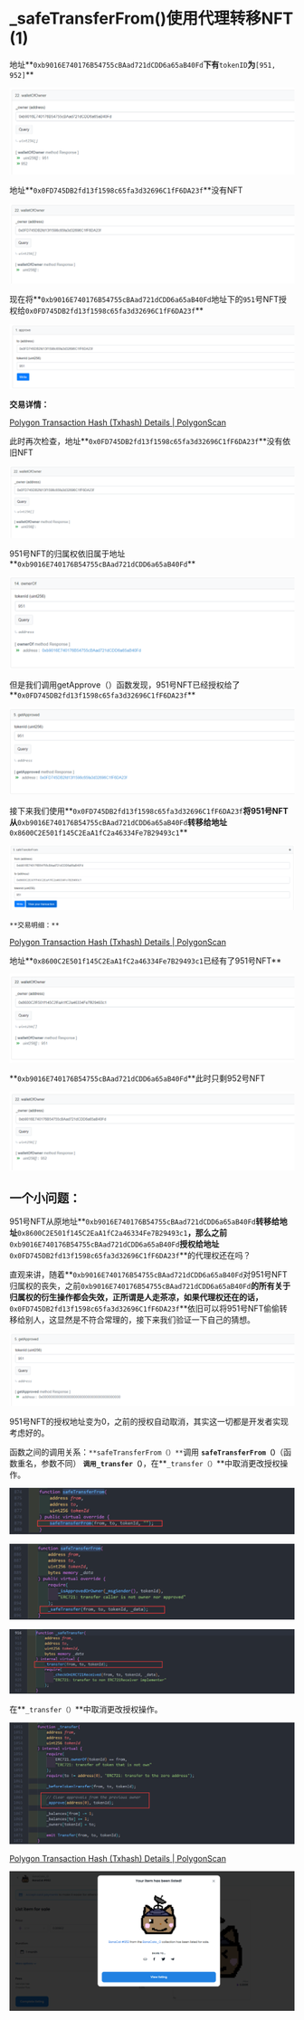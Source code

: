 # _safeTransferFrom()使用代理转移NFT (1)

地址**`0xb9016E740176B54755cBAad721dCDD6a65aB40Fd`**下有**`tokenID`**为**`[951, 952]`**

![Untitled](_safeTransferFrom()%E4%BD%BF%E7%94%A8%E4%BB%A3%E7%90%86%E8%BD%AC%E7%A7%BBNFT%20(1)%209ed361c7830b4b1a8375000b5bedcd07/Untitled.png)

地址**`0x0FD745DB2fd13f1598c65fa3d32696C1fF6DA23f`**没有NFT

![Untitled](_safeTransferFrom()%E4%BD%BF%E7%94%A8%E4%BB%A3%E7%90%86%E8%BD%AC%E7%A7%BBNFT%20(1)%209ed361c7830b4b1a8375000b5bedcd07/Untitled%201.png)

现在将**`0xb9016E740176B54755cBAad721dCDD6a65aB40Fd`地址下的`951`号NFT授权给`0x0FD745DB2fd13f1598c65fa3d32696C1fF6DA23f`**

![Untitled](_safeTransferFrom()%E4%BD%BF%E7%94%A8%E4%BB%A3%E7%90%86%E8%BD%AC%E7%A7%BBNFT%20(1)%209ed361c7830b4b1a8375000b5bedcd07/Untitled%202.png)

**交易详情：**

[Polygon Transaction Hash (Txhash) Details | PolygonScan](https://polygonscan.com/tx/0x58873c6278ed0f7448afcc8a4f8225c7912de7c8b8497048fcfd8f3cd70f0cc4)

此时再次检查，地址**`0x0FD745DB2fd13f1598c65fa3d32696C1fF6DA23f`**没有依旧NFT

![Untitled](_safeTransferFrom()%E4%BD%BF%E7%94%A8%E4%BB%A3%E7%90%86%E8%BD%AC%E7%A7%BBNFT%20(1)%209ed361c7830b4b1a8375000b5bedcd07/Untitled%203.png)

951号NFT的归属权依旧属于地址**`0xb9016E740176B54755cBAad721dCDD6a65aB40Fd`**

![Untitled](_safeTransferFrom()%E4%BD%BF%E7%94%A8%E4%BB%A3%E7%90%86%E8%BD%AC%E7%A7%BBNFT%20(1)%209ed361c7830b4b1a8375000b5bedcd07/Untitled%204.png)

但是我们调用getApprove（）函数发现，951号NFT已经授权给了**`0x0FD745DB2fd13f1598c65fa3d32696C1fF6DA23f`**

![Untitled](_safeTransferFrom()%E4%BD%BF%E7%94%A8%E4%BB%A3%E7%90%86%E8%BD%AC%E7%A7%BBNFT%20(1)%209ed361c7830b4b1a8375000b5bedcd07/Untitled%205.png)

接下来我们使用**`0x0FD745DB2fd13f1598c65fa3d32696C1fF6DA23f`**将951号NFT从**`0xb9016E740176B54755cBAad721dCDD6a65aB40Fd`**转移给地址**`0x8600C2E501f145C2EaA1fC2a46334Fe7B29493c1`**

![Untitled](_safeTransferFrom()%E4%BD%BF%E7%94%A8%E4%BB%A3%E7%90%86%E8%BD%AC%E7%A7%BBNFT%20(1)%209ed361c7830b4b1a8375000b5bedcd07/Untitled%206.png)

`**交易明细：**`

[Polygon Transaction Hash (Txhash) Details | PolygonScan](https://polygonscan.com/tx/0x042fa2f76ba9716255f2c399e3abf881978a15c7b27f925fe2373c4eadce71a5)

地址**`0x8600C2E501f145C2EaA1fC2a46334Fe7B29493c1`已经有了951号NFT**

![Untitled](_safeTransferFrom()%E4%BD%BF%E7%94%A8%E4%BB%A3%E7%90%86%E8%BD%AC%E7%A7%BBNFT%20(1)%209ed361c7830b4b1a8375000b5bedcd07/Untitled%207.png)

**`0xb9016E740176B54755cBAad721dCDD6a65aB40Fd`**此时只剩952号NFT

![Untitled](_safeTransferFrom()%E4%BD%BF%E7%94%A8%E4%BB%A3%E7%90%86%E8%BD%AC%E7%A7%BBNFT%20(1)%209ed361c7830b4b1a8375000b5bedcd07/Untitled%208.png)

## 一个小问题：

951号NFT从原地址**`0xb9016E740176B54755cBAad721dCDD6a65aB40Fd`**转移给地址**`0x8600C2E501f145C2EaA1fC2a46334Fe7B29493c1`**，那么之前**`0xb9016E740176B54755cBAad721dCDD6a65aB40Fd`**授权给地址**`0x0FD745DB2fd13f1598c65fa3d32696C1fF6DA23f`**的代理权还在吗？

直观来讲，随着**`0xb9016E740176B54755cBAad721dCDD6a65aB40Fd`对951号NFT归属权的丧失，之前`0xb9016E740176B54755cBAad721dCDD6a65aB40Fd`**的所有关于归属权的衍生操作都会失效，正所谓是人走茶凉，如果代理权还在的话，**`0x0FD745DB2fd13f1598c65fa3d32696C1fF6DA23f`**依旧可以将951号NFT偷偷转移给别人，这显然是不符合常理的，接下来我们验证一下自己的猜想。

![Untitled](_safeTransferFrom()%E4%BD%BF%E7%94%A8%E4%BB%A3%E7%90%86%E8%BD%AC%E7%A7%BBNFT%20(1)%209ed361c7830b4b1a8375000b5bedcd07/Untitled%209.png)

951号NFT的授权地址变为0，之前的授权自动取消，其实这一切都是开发者实现考虑好的。

函数之间的调用关系：`**safeTransferFrom（）**`调用 **`safeTransferFrom（）`**（函数重名，参数不同） **`调用_transfer（）`**，在**`_transfer（）`**中取消更改授权操作。

![Untitled](_safeTransferFrom()%E4%BD%BF%E7%94%A8%E4%BB%A3%E7%90%86%E8%BD%AC%E7%A7%BBNFT%20(1)%209ed361c7830b4b1a8375000b5bedcd07/Untitled%2010.png)

![Untitled](_safeTransferFrom()%E4%BD%BF%E7%94%A8%E4%BB%A3%E7%90%86%E8%BD%AC%E7%A7%BBNFT%20(1)%209ed361c7830b4b1a8375000b5bedcd07/Untitled%2011.png)

![Untitled](_safeTransferFrom()%E4%BD%BF%E7%94%A8%E4%BB%A3%E7%90%86%E8%BD%AC%E7%A7%BBNFT%20(1)%209ed361c7830b4b1a8375000b5bedcd07/Untitled%2012.png)

在**`_transfer（）`**中取消更改授权操作。

![Untitled](_safeTransferFrom()%E4%BD%BF%E7%94%A8%E4%BB%A3%E7%90%86%E8%BD%AC%E7%A7%BBNFT%20(1)%209ed361c7830b4b1a8375000b5bedcd07/Untitled%2013.png)

[Polygon Transaction Hash (Txhash) Details | PolygonScan](https://polygonscan.com/tx/0x41de905938fc10782b4269dc4ad065be2a1391caa12f8afabd92902b4a2b4835)

![Untitled](_safeTransferFrom()%E4%BD%BF%E7%94%A8%E4%BB%A3%E7%90%86%E8%BD%AC%E7%A7%BBNFT%20(1)%209ed361c7830b4b1a8375000b5bedcd07/Untitled%2014.png)